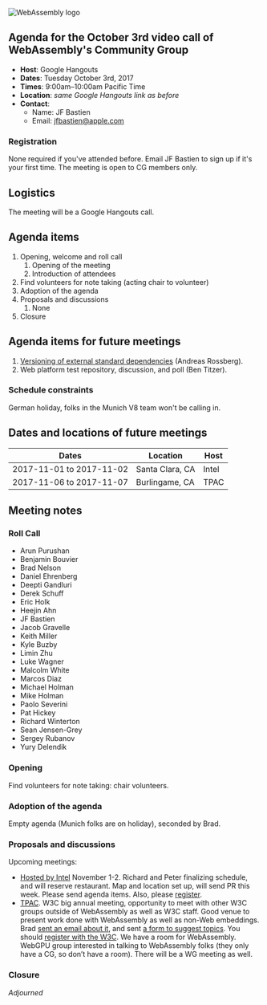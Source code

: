 ![WebAssembly logo](/images/WebAssembly.png)

## Agenda for the October 3rd video call of WebAssembly's Community Group

- **Host**: Google Hangouts
- **Dates**: Tuesday October 3rd, 2017
- **Times**: 9:00am–10:00am Pacific Time
- **Location**: *same Google Hangouts link as before*
- **Contact**:
    - Name: JF Bastien
    - Email: jfbastien@apple.com

### Registration

None required if you've attended before. Email JF Bastien to sign up if it's
your first time. The meeting is open to CG members only.

## Logistics

The meeting will be a Google Hangouts call.

## Agenda items

1. Opening, welcome and roll call
    1. Opening of the meeting
    1. Introduction of attendees
1. Find volunteers for note taking (acting chair to volunteer)
1. Adoption of the agenda
1. Proposals and discussions
    1. None 
1. Closure

## Agenda items for future meetings

   1. [Versioning of external standard dependencies](https://github.com/WebAssembly/spec/issues/566) (Andreas Rossberg).
   1. Web platform test repository, discussion, and poll (Ben Titzer).

### Schedule constraints

German holiday, folks in the Munich V8 team won't be calling in.

## Dates and locations of future meetings

| Dates                    | Location          | Host       |
|--------------------------|-------------------|------------|
| 2017-11-01 to 2017-11-02 | Santa Clara, CA   | Intel      |
| 2017-11-06 to 2017-11-07 | Burlingame, CA    | TPAC       |

## Meeting notes

### Roll Call

* Arun Purushan
* Benjamin Bouvier
* Brad Nelson
* Daniel Ehrenberg
* Deepti Gandluri
* Derek Schuff
* Eric Holk
* Heejin Ahn
* JF Bastien
* Jacob Gravelle
* Keith Miller
* Kyle Buzby
* Limin Zhu
* Luke Wagner
* Malcolm White
* Marcos Diaz
* Michael Holman
* Mike Holman
* Paolo Severini
* Pat Hickey
* Richard Winterton
* Sean Jensen-Grey
* Sergey Rubanov
* Yury Delendik

### Opening

Find volunteers for note taking: chair volunteers.

### Adoption of the agenda

Empty agenda (Munich folks are on holiday), seconded by Brad.

### Proposals and discussions

Upcoming meetings:

* [Hosted by Intel](https://github.com/WebAssembly/meetings/blob/master/wasm/2017/CG-11.md) November 1-2. Richard and Peter finalizing schedule, and will reserve restaurant. Map and location set up, will send PR this week. Please send agenda items. Also, please [register](https://goo.gl/forms/4xKG3kJ6IpBYwPKD2).
* [TPAC](https://github.com/WebAssembly/meetings/blob/master/wasm/2017/TPAC.md). W3C big annual meeting, opportunity to meet with other W3C groups outside of WebAssembly as well as W3C staff. Good venue to present work done with WebAssembly as well as non-Web embeddings. Brad [sent an email about it](https://lists.w3.org/Archives/Public/public-webassembly-announce/2017Oct/0000.html), and sent [a form to suggest topics](https://goo.gl/forms/Vcxp1FVakHRBMrar2
). You should [register with the W3C](https://www.w3.org/2017/11/TPAC/
). We have a room for WebAssembly. WebGPU group interested in talking to WebAssembly folks (they only have a CG, so don’t have a room). There will be a WG meeting as well.

### Closure

*Adjourned*
